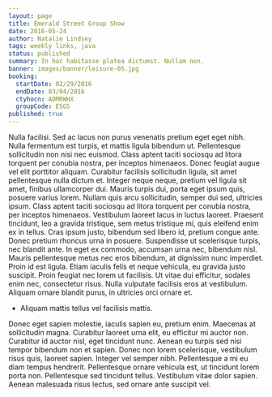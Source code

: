 ```yaml
---
layout: page
title: Emerald Street Group Show
date: 2016-05-24
author: Natalie Lindsey
tags: weekly links, java
status: published
summary: In hac habitasse platea dictumst. Nullam non.
banner: images/banner/leisure-05.jpg
booking:
  startDate: 02/29/2016
  endDate: 03/04/2016
  ctyhocn: ADMRWHX
  groupCode: ESGS
published: true
---
```

Nulla facilisi. Sed ac lacus non purus venenatis pretium eget eget nibh. Nulla fermentum est turpis, et mattis ligula bibendum ut. Pellentesque sollicitudin non nisi nec euismod. Class aptent taciti sociosqu ad litora torquent per conubia nostra, per inceptos himenaeos. Donec feugiat augue vel elit porttitor aliquam. Curabitur facilisis sollicitudin ligula, sit amet pellentesque nulla dictum et. Integer neque neque, pretium vel ligula sit amet, finibus ullamcorper dui. Mauris turpis dui, porta eget ipsum quis, posuere varius lorem. Nullam quis arcu sollicitudin, semper dui sed, ultricies ipsum. Class aptent taciti sociosqu ad litora torquent per conubia nostra, per inceptos himenaeos. Vestibulum laoreet lacus in luctus laoreet. Praesent tincidunt, leo a gravida tristique, sem metus tristique mi, quis eleifend enim ex in tellus. Cras ipsum justo, bibendum sed libero id, pretium congue ante.
Donec pretium rhoncus urna in posuere. Suspendisse ut scelerisque turpis, nec blandit ante. In eget ex commodo, accumsan urna nec, bibendum nisl. Mauris pellentesque metus nec eros bibendum, at dignissim nunc imperdiet. Proin id est ligula. Etiam iaculis felis et neque vehicula, eu gravida justo suscipit. Proin feugiat nec lorem ut facilisis. Ut vitae dui efficitur, sodales enim nec, consectetur risus. Nulla vulputate facilisis eros at vestibulum. Aliquam ornare blandit purus, in ultricies orci ornare et.

* Aliquam mattis tellus vel facilisis mattis.

Donec eget sapien molestie, iaculis sapien eu, pretium enim. Maecenas at sollicitudin magna. Curabitur laoreet urna elit, eu efficitur mi auctor non. Curabitur id auctor nisl, eget tincidunt nunc. Aenean eu turpis sed nisi tempor bibendum non et sapien. Donec non lorem scelerisque, vestibulum risus quis, laoreet sapien. Integer vel semper nibh. Pellentesque a mi eu diam tempus hendrerit. Pellentesque ornare vehicula est, ut tincidunt lorem porta non. Pellentesque sed tincidunt tellus. Vestibulum vitae dolor sapien. Aenean malesuada risus lectus, sed ornare ante suscipit vel.
